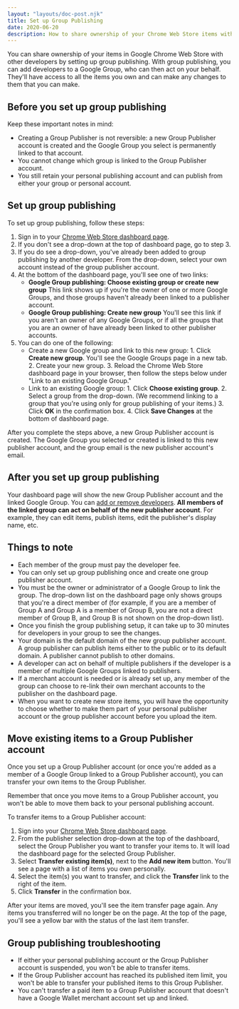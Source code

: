 ```yaml
---
layout: "layouts/doc-post.njk"
title: Set up Group Publishing
date: 2020-06-20
description: How to share ownership of your Chrome Web Store items with other developers.
---
```


You can share ownership of your items in Google Chrome Web Store with other developers by setting up
group publishing. With group publishing, you can add developers to a Google Group, who can then act
on your behalf. They'll have access to all the items you own and can make any changes to them that
you can make.

## Before you set up group publishing

Keep these important notes in mind:

- Creating a Group Publisher is not reversible: a new Group Publisher account is created and the
  Google Group you select is permanently linked to that account.
- You cannot change which group is linked to the Group Publisher account.
- You still retain your personal publishing account and can publish from either your group or
  personal account.

## Set up group publishing

To set up group publishing, follow these steps:

1.  Sign in to your [Chrome Web Store dashboard page][1].
2.  If you don't see a drop-down at the top of dashboard page, go to step 3.
3.  If you do see a drop-down, you've already been added to group publishing by another developer.
    From the drop-down, select your own account instead of the group publisher account.
4.  At the bottom of the dashboard page, you'll see one of two links:
    - **Google Group publishing: Choose existing group or create new group** This link shows up if
      you're the owner of one or more Google Groups, and those groups haven't already been linked to
      a publisher account.
    - **Google Group publishing: Create new group** You'll see this link if you aren't an owner of
      any Google Groups, or if all the groups that you are an owner of have already been linked to
      other publisher accounts.
5.  You can do one of the following:
    - Create a new Google group and link to this new group: 1. Click **Create new group**. You'll
      see the Google Groups page in a new tab. 2. Create your new group. 3. Reload the Chrome Web
      Store dashboard page in your browser, then follow the steps below under "Link to an existing
      Google Group."
    - Link to an existing Google group: 1. Click **Choose existing group**. 2. Select a group from
      the drop-down. (We recommend linking to a group that you're using only for group publishing of
      your items.) 3. Click **OK** in the confirmation box. 4. Click **Save Changes** at the bottom
      of dashboard page.

After you complete the steps above, a new Group Publisher account is created. The Google Group you
selected or created is linked to this new publisher account, and the group email is the new
publisher account's email.

## After you set up group publishing

Your dashboard page will show the new Group Publisher account and the linked Google Group. You can
[add or remove developers][2]. **All members of the linked group can act on behalf of the new
publisher account**. For example, they can edit items, publish items, edit the publisher's display
name, etc.

## Things to note

- Each member of the group must pay the developer fee.
- You can only set up group publishing once and create one group publisher account.
- You must be the owner or administrator of a Google Group to link the group. The drop-down list on
  the dashboard page only shows groups that you're a direct member of (for example, if you are a
  member of Group A and Group A is a member of Group B, you are not a direct member of Group B, and
  Group B is not shown on the drop-down list).
- Once you finish the group publishing setup, it can take up to 30 minutes for developers in your
  group to see the changes.
- Your domain is the default domain of the new group publisher account. A group publisher can
  publish items either to the public or to its default domain. A publisher cannot publish to other
  domains.
- A developer can act on behalf of multiple publishers if the developer is a member of multiple
  Google Groups linked to publishers.
- If a merchant account is needed or is already set up, any member of the group can choose to
  re-link their own merchant accounts to the publisher on the dashboard page.
- When you want to create new store items, you will have the opportunity to choose whether to make
  them part of your personal publisher account or the group publisher account before you upload the
  item.

## Move existing items to a Group Publisher account

Once you set up a Group Publisher account (or once you're added as a member of a Google Group linked
to a Group Publisher account), you can transfer your own items to the Group Publisher.

Remember that once you move items to a Group Publisher account, you won't be able to move them back
to your personal publishing account.

To transfer items to a Group Publisher account:

1.  Sign into your [Chrome Web Store dashboard page][3].
2.  From the publisher selection drop-down at the top of the dashboard, select the Group Publisher
    you want to transfer your items to. It will load the dashboard page for the selected Group
    Publisher.
3.  Select **Transfer existing item(s)**, next to the **Add new item** button. You'll see a page
    with a list of items you own personally.
4.  Select the item(s) you want to transfer, and click the **Transfer** link to the right of the
    item.
5.  Click **Transfer** in the confirmation box.

After your items are moved, you'll see the item transfer page again. Any items you transferred will
no longer be on the page. At the top of the page, you'll see a yellow bar with the status of the
last item transfer.

## Group publishing troubleshooting

- If either your personal publishing account or the Group Publisher account is suspended, you won't
  be able to transfer items.
- If the Group Publisher account has reached its published item limit, you won't be able to transfer
  your published items to this Group Publisher.
- You can't transfer a paid item to a Group Publisher account that doesn't have a Google Wallet
  merchant account set up and linked.

[1]: https://chrome.google.com/webstore/developer/dashboard
[2]: https://groups.google.com/
[3]: https://chrome.google.com/webstore/developer/dashboard
